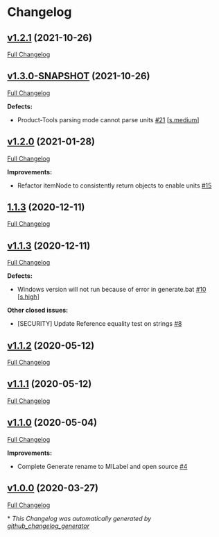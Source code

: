 # Changelog

## [v1.2.1](https://github.com/NASA-PDS/mi-label/tree/v1.2.1) (2021-10-26)

[Full Changelog](https://github.com/NASA-PDS/mi-label/compare/v1.3.0-SNAPSHOT...v1.2.1)

## [v1.3.0-SNAPSHOT](https://github.com/NASA-PDS/mi-label/tree/v1.3.0-SNAPSHOT) (2021-10-26)

[Full Changelog](https://github.com/NASA-PDS/mi-label/compare/v1.2.0...v1.3.0-SNAPSHOT)

**Defects:**

- Product-Tools parsing mode cannot parse units [\#21](https://github.com/NASA-PDS/mi-label/issues/21) [[s.medium](https://github.com/NASA-PDS/mi-label/labels/s.medium)]

## [v1.2.0](https://github.com/NASA-PDS/mi-label/tree/v1.2.0) (2021-01-28)

[Full Changelog](https://github.com/NASA-PDS/mi-label/compare/1.1.3...v1.2.0)

**Improvements:**

- Refactor itemNode to consistently return objects to enable units [\#15](https://github.com/NASA-PDS/mi-label/issues/15)

## [1.1.3](https://github.com/NASA-PDS/mi-label/tree/1.1.3) (2020-12-11)

[Full Changelog](https://github.com/NASA-PDS/mi-label/compare/v1.1.3...1.1.3)

## [v1.1.3](https://github.com/NASA-PDS/mi-label/tree/v1.1.3) (2020-12-11)

[Full Changelog](https://github.com/NASA-PDS/mi-label/compare/v1.1.2...v1.1.3)

**Defects:**

- Windows version will not run because of error in generate.bat [\#10](https://github.com/NASA-PDS/mi-label/issues/10) [[s.high](https://github.com/NASA-PDS/mi-label/labels/s.high)]

**Other closed issues:**

- \[SECURITY\] Update Reference equality test on strings [\#8](https://github.com/NASA-PDS/mi-label/issues/8)

## [v1.1.2](https://github.com/NASA-PDS/mi-label/tree/v1.1.2) (2020-05-12)

[Full Changelog](https://github.com/NASA-PDS/mi-label/compare/v1.1.1...v1.1.2)

## [v1.1.1](https://github.com/NASA-PDS/mi-label/tree/v1.1.1) (2020-05-12)

[Full Changelog](https://github.com/NASA-PDS/mi-label/compare/v1.1.0...v1.1.1)

## [v1.1.0](https://github.com/NASA-PDS/mi-label/tree/v1.1.0) (2020-05-04)

[Full Changelog](https://github.com/NASA-PDS/mi-label/compare/v1.0.0...v1.1.0)

**Improvements:**

- Complete Generate rename to MILabel and open source [\#4](https://github.com/NASA-PDS/mi-label/issues/4)

## [v1.0.0](https://github.com/NASA-PDS/mi-label/tree/v1.0.0) (2020-03-27)

[Full Changelog](https://github.com/NASA-PDS/mi-label/compare/6b9b829e9965ce053b425ca3334e9e0341847627...v1.0.0)



\* *This Changelog was automatically generated by [github_changelog_generator](https://github.com/github-changelog-generator/github-changelog-generator)*
